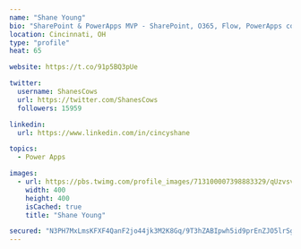 ```yaml
---
name: "Shane Young"
bio: "SharePoint & PowerApps MVP - SharePoint, O365, Flow, PowerApps consulting? @PowerApps911 | Pure Snark? You found it."
location: Cincinnati, OH
type: "profile"
heat: 65

website: https://t.co/91p5BQ3pUe

twitter:
  username: ShanesCows
  url: https://twitter.com/ShanesCows
  followers: 15959

linkedin:
  url: https://www.linkedin.com/in/cincyshane

topics:
  - Power Apps

images:
  - url: https://pbs.twimg.com/profile_images/713100007398883329/qUzvsvQ3_400x400.jpg
    width: 400
    height: 400
    isCached: true
    title: "Shane Young"

secured: "N3PH7MxLmsKFXF4QanF2jo44jk3M2K8Gq/9T3hZABIpwh5id9prEnZJO5lrSg0NB82CjIopD75CDzf9N4TUiFTcNrd4y8JuXmlsgKZJp0mZyB4ab9OQppgZn5OmSAJaR/HrbAT0oeSrk3gk53eLvcPfQrEnks83QH0YjqEhQA7eteJ0JOfXbT/lhJ423mP23pu2y1iDSAwKR8/ABEz1SFSl6rm9x26iXnL+asNwV7W5WpdLy1wmoueeoA83KE022JcTsNzFfMmbojkVS5FZAhCmgRs1HV+qkkpjP+0i3qvDlUpPLty8r3g4ZEKwHWguhS/Qn0qRQubyAQ6KiQYHTRLgrr0b0kNUnZgU0l6FNWuw1kMwmrSRQWizz6+IHHjPkSpVAJXpjX346GE9spgxPuOp7663sK2u0dUWu2dlzIRc=;fV/d/gsMFoW1b1MufoFKsQ=="
---
```


